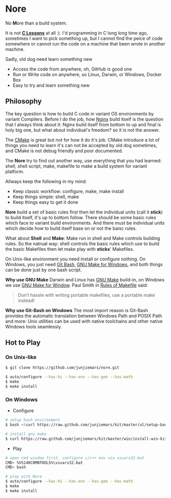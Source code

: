 # Nore
No **M**ore than a build system.

It is not **[C Lessons](https://github.com/junjiemars/c_lessons)** at all :). 
I'd programming in C long long time ago, sometimes I want to pick something up, 
but I cannot find the peice of code somewhere or cannot run the code on 
a machine that been wrote in another machine. 

Sadly, old dog need learn something new
* Access the code from anywhere, oh, GitHub is good one
* Run or Write code on anywhere, so Linux, Darwin, or Windows, Docker Box
* Easy to try and learn something new


## Philosophy 
The key question is how to build C code in variant OS environments by variant Compilers. 
Before I do the job, how [Nginx](https://www.nginx.com/resources/wiki/#)
build itself is the question that I always think about it: Nginx build itself 
from bottom to up and final is holy big one, but what about individual's freedom? 
so it is not the answer. 

The [CMake](https://cmake.org/) is great but not for how it do it's job. 
CMake introduce a lot of things you need to learn it's can not be accepted by old dog sometimes, 
and CMake is not debug friendly and poor documented.

The **Nore** try to find out another way, use everything that you had learned: shell, shell script,
 make, makefile to make a build system for variant platform.

Allways keep the following in my mind:
* Keep classic workflow: configure, make, make install
* Keep things simple: shell, make
* Keep things easy to get it done 

**Nore** build a set of basic rules first then let the individual units (call it **stick**) 
to build itself, it's up to bottom follow. There should be some basic rules 
which face to variant build environments. And there must be individual units which 
decide how to build itself base on or not the baisc rules.

What about **Shell** and **Make**: Make run in shell and Make controls building rules.
So the natrual way: shell controls the basic rules which use to build the basic Makefiles 
then let make play with **sticks**' Makefiles. 

On Unix-like environment you need install or configure nothing. 
On Windows, you just need [Git Bash](https://git-scm.com/downloads), 
[GNU Make for Windows](http://gnuwin32.sourceforge.net/packages/make.htm), 
and both things can be done just by one bash script.

**Why use GNU Make**
Darwin and Linux has [GNU Make](https://www.gnu.org/software/make/) build-in, 
on Windows we use [GNU Make for Window]().
Paul Smith in [Rules of Makefile](#http://make.mad-scientist.net/papers/rules-of-makefiles/)
said:
> Don’t hassle with writing portable makefiles, use a portable make instead!

**Why use Git-Bash on Windows**
The most import reason is Git-Bash provides the automatic translation between Windows Path and 
POSIX Path and more: Unix utilities can be used with native toolchains and other native Windows
tools seamlessly.


## Hot to Play


### On Unix-like
```sh
$ git clone https://github.com/junjiemars/nore.git

$ auto/configure --has-hi --has-env --has-geo --has-math
$ make
$ make install
```

### On Windows
* Configure
```sh
# setup bash environment
$ bash <(curl https://raw.github.com/junjiemars/kit/master/ul/setup-bash.sh)

# install gnu make
$ curl https://raw.github.com/junjiemars/kit/master/win/install-win-kits.sh | HAS_GMAKE=1 bash
```
* Play
```sh
# open cmd window first, configure c/c++ env via vsvars32.bat
CMD> %VS140COMNTOOLS%\vsvars32.bat
CMD> bash

# play with Nore
$ auto/configure --has-hi --has-env --has-geo --has-math
$ make
$ make install
```